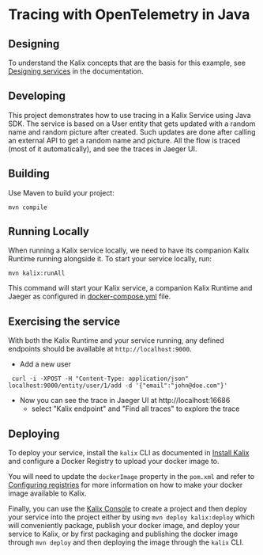 # Tracing with OpenTelemetry in Java

## Designing

To understand the Kalix concepts that are the basis for this example, see [Designing services](https://docs.kalix.io/java/development-process.html) in the documentation.

## Developing

This project demonstrates how to use tracing in a Kalix Service using Java SDK.
The service is based on a User entity that gets updated with a random name and random picture after created.
Such updates are done after calling an external API to get a random name and picture.
All the flow is traced (most of it automatically), and see the traces in Jaeger UI.


## Building

Use Maven to build your project:

```shell
mvn compile
```

## Running Locally

When running a Kalix service locally, we need to have its companion Kalix Runtime running alongside it.
To start your service locally, run:

```shell
mvn kalix:runAll
```

This command will start your Kalix service, a companion Kalix Runtime and Jaeger as configured in [docker-compose.yml](./docker-compose.yml) file.

## Exercising the service

With both the Kalix Runtime and your service running, any defined endpoints should be available at `http://localhost:9000`.

- Add a new user

```shell
 curl -i -XPOST -H "Content-Type: application/json" localhost:9000/entity/user/1/add -d '{"email":"john@doe.com"}'
```

- Now you can see the trace in Jaeger UI at http://localhost:16686
  - select "Kalix endpoint" and "Find all traces" to explore the trace

## Deploying

To deploy your service, install the `kalix` CLI as documented in
[Install Kalix](https://docs.kalix.io/kalix/install-kalix.html)
and configure a Docker Registry to upload your docker image to.

You will need to update the `dockerImage` property in the `pom.xml` and refer to
[Configuring registries](https://docs.kalix.io/projects/container-registries.html)
for more information on how to make your docker image available to Kalix.

Finally, you can use the [Kalix Console](https://console.kalix.io)
to create a project and then deploy your service into the project either by using `mvn deploy kalix:deploy` which
will conveniently package, publish your docker image, and deploy your service to Kalix, or by first packaging and
publishing the docker image through `mvn deploy` and then deploying the image
through the `kalix` CLI.
